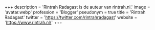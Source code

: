 +++
description = 'Rintrah Radagast is de auteur van rintrah.nl.'
image = 'avatar.webp'
profession = 'Blogger'
pseudonym = true
title = 'Rintrah Radagast'
twitter = 'https://twitter.com/rintrahradagast'
website = 'https://www.rintrah.nl/'
+++
